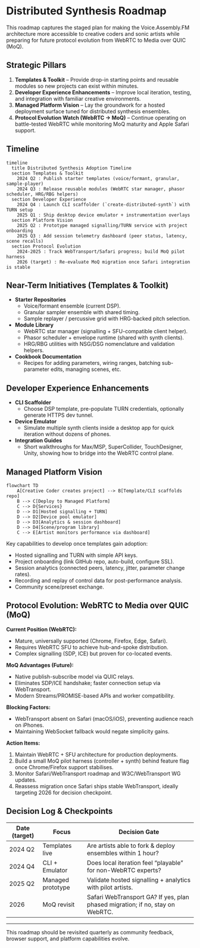 # Distributed Synthesis Roadmap

This roadmap captures the staged plan for making the Voice.Assembly.FM architecture more accessible to creative coders and sonic artists while preparing for future protocol evolution from WebRTC to Media over QUIC (MoQ).

## Strategic Pillars

1. **Templates & Toolkit** – Provide drop-in starting points and reusable modules so new projects can exist within minutes.
2. **Developer Experience Enhancements** – Improve local iteration, testing, and integration with familiar creative environments.
3. **Managed Platform Vision** – Lay the groundwork for a hosted deployment surface tuned for distributed synthesis ensembles.
4. **Protocol Evolution Watch (WebRTC → MoQ)** – Continue operating on battle-tested WebRTC while monitoring MoQ maturity and Apple Safari support.

## Timeline

```mermaid
timeline
  title Distributed Synthesis Adoption Timeline
  section Templates & Toolkit
    2024 Q2 : Publish starter templates (voice/formant, granular, sample-player)
    2024 Q3 : Release reusable modules (WebRTC star manager, phasor scheduler, HRG/RBG helpers)
  section Developer Experience
    2024 Q4 : Launch CLI scaffolder (`create-distributed-synth`) with TURN setup
    2025 Q1 : Ship desktop device emulator + instrumentation overlays
  section Platform Vision
    2025 Q2 : Prototype managed signalling/TURN service with project onboarding
    2025 Q3 : Add session telemetry dashboard (peer status, latency, scene recalls)
  section Protocol Evolution
    2024-2025 : Track WebTransport/Safari progress; build MoQ pilot harness
    2026 (target) : Re-evaluate MoQ migration once Safari integration is stable
```

## Near-Term Initiatives (Templates & Toolkit)

- **Starter Repositories**
  - Voice/formant ensemble (current DSP).
  - Granular sampler ensemble with shared timing.
  - Sample replayer / percussive grid with HRG-backed pitch selection.
- **Module Library**
  - WebRTC star manager (signalling + SFU-compatible client helper).
  - Phasor scheduler + envelope runtime (shared with synth clients).
  - HRG/RBG utilities with NSG/DSG nomenclature and validation helpers.
- **Cookbook Documentation**
  - Recipes for adding parameters, wiring ranges, batching sub-parameter edits, managing scenes, etc.

## Developer Experience Enhancements

- **CLI Scaffolder**
  - Choose DSP template, pre-populate TURN credentials, optionally generate HTTPS dev tunnel.
- **Device Emulator**
  - Simulate multiple synth clients inside a desktop app for quick iteration without dozens of phones.
- **Integration Guides**
  - Short walkthroughs for Max/MSP, SuperCollider, TouchDesigner, Unity, showing how to bridge into the WebRTC control plane.

## Managed Platform Vision

```mermaid
flowchart TD
    A[Creative Coder creates project] --> B[Template/CLI scaffolds repo]
    B --> C[Deploy to Managed Platform]
    C --> D{Services}
    D --> D1[Hosted signalling + TURN]
    D --> D2[Device pool emulator]
    D --> D3[Analytics & session dashboard]
    D --> D4[Scene/program library]
    C --> E[Artist monitors performance via dashboard]
```

Key capabilities to develop once templates gain adoption:

- Hosted signalling and TURN with simple API keys.
- Project onboarding (link GitHub repo, auto-build, configure SSL).
- Session analytics (connected peers, latency, jitter, parameter change rates).
- Recording and replay of control data for post-performance analysis.
- Community scene/preset exchange.

## Protocol Evolution: WebRTC to Media over QUIC (MoQ)

**Current Position (WebRTC):**
- Mature, universally supported (Chrome, Firefox, Edge, Safari).
- Requires WebRTC SFU to achieve hub-and-spoke distribution.
- Complex signalling (SDP, ICE) but proven for co-located events.

**MoQ Advantages (Future):**
- Native publish-subscribe model via QUIC relays.
- Eliminates SDP/ICE handshake; faster connection setup via WebTransport.
- Modern Streams/PROMISE-based APIs and worker compatibility.

**Blocking Factors:**
- WebTransport absent on Safari (macOS/iOS), preventing audience reach on iPhones.
- Maintaining WebSocket fallback would negate simplicity gains.

**Action Items:**
1. Maintain WebRTC + SFU architecture for production deployments.
2. Build a small MoQ pilot harness (controller + synth) behind feature flag once Chrome/Firefox support stabilises.
3. Monitor Safari/WebTransport roadmap and W3C/WebTransport WG updates.
4. Reassess migration once Safari ships stable WebTransport, ideally targeting 2026 for decision checkpoint.

## Decision Log & Checkpoints

| Date (target) | Focus | Decision Gate |
|---------------|-------|---------------|
| 2024 Q2 | Templates live | Are artists able to fork & deploy ensembles within 1 hour? |
| 2024 Q4 | CLI + Emulator | Does local iteration feel “playable” for non-WebRTC experts? |
| 2025 Q2 | Managed prototype | Validate hosted signalling + analytics with pilot artists. |
| 2026 | MoQ revisit | Safari WebTransport GA? If yes, plan phased migration; if no, stay on WebRTC. |

---

This roadmap should be revisited quarterly as community feedback, browser support, and platform capabilities evolve.
